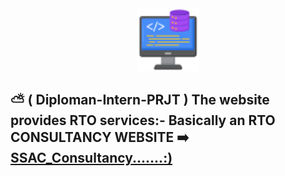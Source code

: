 
<div align="center" >
<img src="https://github.com/shubham-misal/Internship-Project/blob/main/001-backend.png" style="height:100px;width:100px;"alt="NormalIcon" >
</div>
  <h2>
  ⛅ ( Diploman-Intern-PRJT ) The website provides RTO services:- Basically an RTO CONSULTANCY WEBSITE  ➡️  <a href="https://shreesainathautoconsultant.000webhostapp.com" target="_blank" >SSAC_Consultancy.......:)</a>
  </h2>

